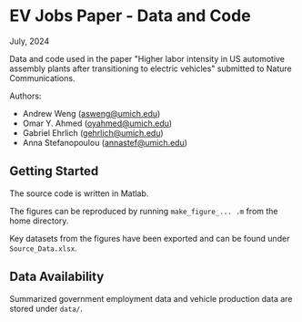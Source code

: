 # EV Jobs Paper - Data and Code

July, 2024

Data and code used in the paper "Higher labor intensity in US automotive assembly plants after transitioning to electric vehicles" submitted to Nature Communications.

Authors: 
- Andrew Weng (asweng@umich.edu)
- Omar Y. Ahmed (oyahmed@umich.edu)
- Gabriel Ehrlich (gehrlich@umich.edu)
- Anna Stefanopoulou (annastef@umich.edu)

## Getting Started

The source code is written in Matlab.

The figures can be reproduced by running `make_figure_... .m` from the home directory. 

Key datasets from the figures have been exported and can be found under `Source_Data.xlsx`.

## Data Availability

Summarized government employment data and vehicle production data are stored under `data/`.
